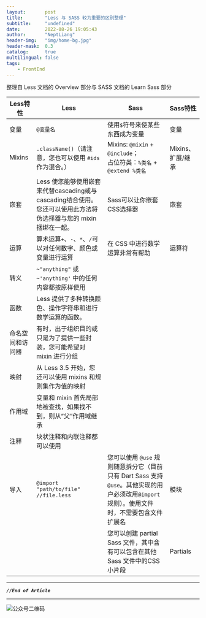 ```yaml
---
layout:       post
title:        "Less 与 SASS 较为重要的区别整理"
subtitle:     "undefined"
date:         2022-08-26 19:05:43
author:       "NeptLiang"
header-img:   "img/home-bg.jpg"
header-mask:  0.3
catalog:      true
multilingual: false
tags:
    - FrontEnd
---
```



整理自 Less 文档的 Overview 部分与 SASS 文档的 Learn Sass 部分

Less特性 | Less | Sass | Sass特性
--------|------|-------|-----------
变量 | `@变量名` | 使用`$`符号来使某些东西成为变量 | 变量
Mixins | `.className()`（请注意，您也可以使用 `#ids` 作为混合。） | Mixins: `@mixin` + `@include`；<br/> 占位符类：`%类名` + `@extend %类名` | Mixins、扩展/继承
嵌套 | Less 使您能够使用嵌套来代替cascading或与cascading结合使用。您还可以使用此方法将伪选择器与您的 mixin 捆绑在一起。 | Sass可以让你嵌套CSS选择器 | 嵌套
运算 | 算术运算`+`、`-`、`*`、`/`可以对任何数字、颜色或变量进行运算 | 在 CSS 中进行数学运算非常有帮助 | 运算符
转义 | `~"anything"` 或 `~'anything'` 中的任何内容都按原样使用 | |
函数 | Less 提供了多种转换颜色、操作字符串和进行数学运算的函数。 | |
命名空间和访问器 | 有时，出于组织目的或只是为了提供一些封装，您可能希望对 mixin 进行分组 | |
映射 | 从 Less 3.5 开始，您还可以使用 mixins 和规则集作为值的映射 | |
作用域 | 变量和 mixin 首先局部地被查找，如果找不到，则从“父”作用域继承 | |
注释 | 块状注释和内联注释都可以使用 | |
导入 | `@import "path/to/file" //file.less` | 您可以使用 `@use` 规则随意拆分它（目前只有 Dart Sass 支持`@use`。其他实现的用户必须改用`@import`规则）。使用文件时，不需要包含文件扩展名 | 模块
 | | | 您可以创建 partial Sass 文件，其中含有可以包含在其他 Sass 文件中的CSS小片段 | Partials


---

***`//End of Article`***

---


![公众号二维码](https://neptliang.github.io/img/Article/WeChatBlog.png)